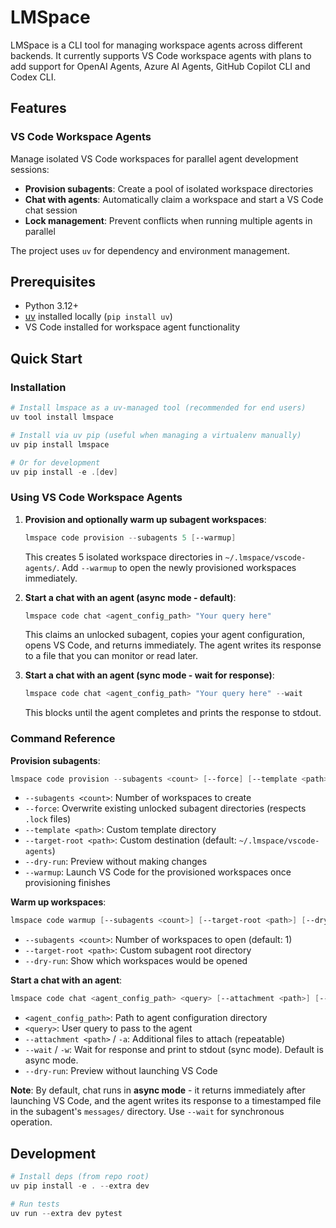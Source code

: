 # LMSpace

LMSpace is a CLI tool for managing workspace agents across different backends. It currently supports VS Code workspace agents with plans to add support for OpenAI Agents, Azure AI Agents, GitHub Copilot CLI and Codex CLI.

## Features

### VS Code Workspace Agents

Manage isolated VS Code workspaces for parallel agent development sessions:

- **Provision subagents**: Create a pool of isolated workspace directories
- **Chat with agents**: Automatically claim a workspace and start a VS Code chat session
- **Lock management**: Prevent conflicts when running multiple agents in parallel

The project uses `uv` for dependency and environment management.

## Prerequisites

- Python 3.12+
- [uv](https://github.com/astral-sh/uv) installed locally (`pip install uv`)
- VS Code installed for workspace agent functionality

## Quick Start

### Installation

```powershell
# Install lmspace as a uv-managed tool (recommended for end users)
uv tool install lmspace

# Install via uv pip (useful when managing a virtualenv manually)
uv pip install lmspace

# Or for development
uv pip install -e .[dev]
```

### Using VS Code Workspace Agents

1. **Provision and optionally warm up subagent workspaces**:
   ```powershell
   lmspace code provision --subagents 5 [--warmup]
   ```
   This creates 5 isolated workspace directories in `~/.lmspace/vscode-agents/`. Add `--warmup` to open the newly provisioned workspaces immediately.

2. **Start a chat with an agent (async mode - default)**:
   ```powershell
   lmspace code chat <agent_config_path> "Your query here"
   ```
   This claims an unlocked subagent, copies your agent configuration, opens VS Code, and returns immediately.
   The agent writes its response to a file that you can monitor or read later.

3. **Start a chat with an agent (sync mode - wait for response)**:
   ```powershell
   lmspace code chat <agent_config_path> "Your query here" --wait
   ```
   This blocks until the agent completes and prints the response to stdout.

### Command Reference

**Provision subagents**:
```powershell
lmspace code provision --subagents <count> [--force] [--template <path>] [--target-root <path>] [--warmup]
```
- `--subagents <count>`: Number of workspaces to create
- `--force`: Overwrite existing unlocked subagent directories (respects `.lock` files)
- `--template <path>`: Custom template directory
- `--target-root <path>`: Custom destination (default: `~/.lmspace/vscode-agents`)
- `--dry-run`: Preview without making changes
- `--warmup`: Launch VS Code for the provisioned workspaces once provisioning finishes

**Warm up workspaces**:
```powershell
lmspace code warmup [--subagents <count>] [--target-root <path>] [--dry-run]
```
- `--subagents <count>`: Number of workspaces to open (default: 1)
- `--target-root <path>`: Custom subagent root directory
- `--dry-run`: Show which workspaces would be opened

**Start a chat with an agent**:
```powershell
lmspace code chat <agent_config_path> <query> [--attachment <path>] [--wait] [--dry-run]
```
- `<agent_config_path>`: Path to agent configuration directory
- `<query>`: User query to pass to the agent
- `--attachment <path>` / `-a`: Additional files to attach (repeatable)
- `--wait` / `-w`: Wait for response and print to stdout (sync mode). Default is async mode.
- `--dry-run`: Preview without launching VS Code

**Note**: By default, chat runs in **async mode** - it returns immediately after launching VS Code, and the agent writes its response to a timestamped file in the subagent's `messages/` directory. Use `--wait` for synchronous operation.

## Development

```powershell
# Install deps (from repo root)
uv pip install -e . --extra dev

# Run tests
uv run --extra dev pytest
```

